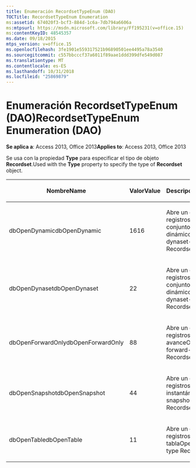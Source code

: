 ```yaml
---
title: Enumeración RecordsetTypeEnum (DAO)
TOCTitle: RecordsetTypeEnum Enumeration
ms:assetid: 674020f3-bcf3-884d-1c6a-7db794a6606a
ms:mtpsurl: https://msdn.microsoft.com/library/Ff195231(v=office.15)
ms:contentKeyID: 48545357
ms.date: 09/18/2015
mtps_version: v=office.15
ms.openlocfilehash: 3fe1901e559317521b96890501ee4495a78a3540
ms.sourcegitcommit: c557bbcccf37a6011f89aae1ddd399dfe549d087
ms.translationtype: MT
ms.contentlocale: es-ES
ms.lasthandoff: 10/31/2018
ms.locfileid: "25869879"
---
```

# <a name="recordsettypeenum-enumeration-dao"></a><span data-ttu-id="4add5-102">Enumeración RecordsetTypeEnum (DAO)</span><span class="sxs-lookup"><span data-stu-id="4add5-102">RecordsetTypeEnum Enumeration (DAO)</span></span>


<span data-ttu-id="4add5-103">**Se aplica a**: Access 2013, Office 2013</span><span class="sxs-lookup"><span data-stu-id="4add5-103">**Applies to**: Access 2013, Office 2013</span></span>

<span data-ttu-id="4add5-104">Se usa con la propiedad **Type** para especificar el tipo de objeto **Recordset**.</span><span class="sxs-lookup"><span data-stu-id="4add5-104">Used with the **Type** property to specify the type of **Recordset** object.</span></span>

<table>
<colgroup>
<col style="width: 33%" />
<col style="width: 33%" />
<col style="width: 33%" />
</colgroup>
<thead>
<tr class="header">
<th><p><span data-ttu-id="4add5-105">Nombre</span><span class="sxs-lookup"><span data-stu-id="4add5-105">Name</span></span></p></th>
<th><p><span data-ttu-id="4add5-106">Valor</span><span class="sxs-lookup"><span data-stu-id="4add5-106">Value</span></span></p></th>
<th><p><span data-ttu-id="4add5-107">Descripción</span><span class="sxs-lookup"><span data-stu-id="4add5-107">Description</span></span></p></th>
</tr>
</thead>
<tbody>
<tr class="odd">
<td><p><span data-ttu-id="4add5-108">dbOpenDynamic</span><span class="sxs-lookup"><span data-stu-id="4add5-108">dbOpenDynamic</span></span></p></td>
<td><p><span data-ttu-id="4add5-109">16</span><span class="sxs-lookup"><span data-stu-id="4add5-109">16</span></span></p></td>
<td><p><span data-ttu-id="4add5-110">Abre un conjunto de registros de tipo conjunto de registros dinámicos</span><span class="sxs-lookup"><span data-stu-id="4add5-110">Opens a dynaset-type Recordset</span></span></p></td>
</tr>
<tr class="even">
<td><p><span data-ttu-id="4add5-111">dbOpenDynaset</span><span class="sxs-lookup"><span data-stu-id="4add5-111">dbOpenDynaset</span></span></p></td>
<td><p><span data-ttu-id="4add5-112">2</span><span class="sxs-lookup"><span data-stu-id="4add5-112">2</span></span></p></td>
<td><p><span data-ttu-id="4add5-113">Abre un conjunto de registros de tipo conjunto de registros dinámicos</span><span class="sxs-lookup"><span data-stu-id="4add5-113">Opens a dynaset-type Recordset</span></span></p></td>
</tr>
<tr class="odd">
<td><p><span data-ttu-id="4add5-114">dbOpenForwardOnly</span><span class="sxs-lookup"><span data-stu-id="4add5-114">dbOpenForwardOnly</span></span></p></td>
<td><p><span data-ttu-id="4add5-115">8</span><span class="sxs-lookup"><span data-stu-id="4add5-115">8</span></span></p></td>
<td><p><span data-ttu-id="4add5-116">Abre un conjunto de registros de tipo de solo avance</span><span class="sxs-lookup"><span data-stu-id="4add5-116">Opens a forward-only type Recordset</span></span></p></td>
</tr>
<tr class="even">
<td><p><span data-ttu-id="4add5-117">dbOpenSnapshot</span><span class="sxs-lookup"><span data-stu-id="4add5-117">dbOpenSnapshot</span></span></p></td>
<td><p><span data-ttu-id="4add5-118">4</span><span class="sxs-lookup"><span data-stu-id="4add5-118">4</span></span></p></td>
<td><p><span data-ttu-id="4add5-119">Abre un conjunto de registros de tipo instantánea</span><span class="sxs-lookup"><span data-stu-id="4add5-119">Opens a snapshot-type Recordset</span></span></p></td>
</tr>
<tr class="odd">
<td><p><span data-ttu-id="4add5-120">dbOpenTable</span><span class="sxs-lookup"><span data-stu-id="4add5-120">dbOpenTable</span></span></p></td>
<td><p><span data-ttu-id="4add5-121">1</span><span class="sxs-lookup"><span data-stu-id="4add5-121">1</span></span></p></td>
<td><p><span data-ttu-id="4add5-122">Abre un conjunto de registros de tipo tabla</span><span class="sxs-lookup"><span data-stu-id="4add5-122">Opens a table-type Recordset</span></span></p></td>
</tr>
</tbody>
</table>

